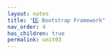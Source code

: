 ```yaml
---
layout: notes
title: "3️⃣ Bootstrap Framework"
nav_order: 4
has_children: true
permalink: unit03
---
```

